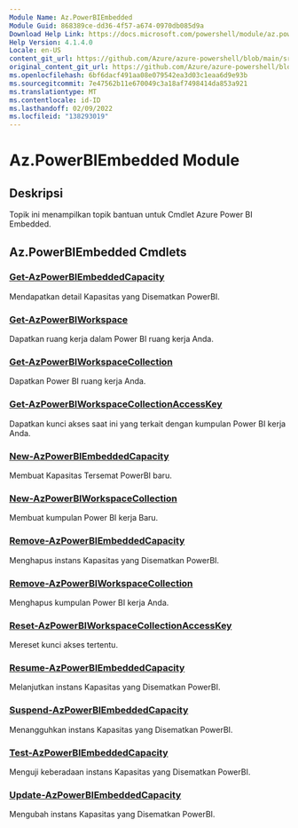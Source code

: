 ```yaml
---
Module Name: Az.PowerBIEmbedded
Module Guid: 868389ce-dd36-4f57-a674-0970db085d9a
Download Help Link: https://docs.microsoft.com/powershell/module/az.powerbiembedded
Help Version: 4.1.4.0
Locale: en-US
content_git_url: https://github.com/Azure/azure-powershell/blob/main/src/PowerBIEmbedded/PowerBIEmbedded/help/Az.PowerBIEmbedded.md
original_content_git_url: https://github.com/Azure/azure-powershell/blob/main/src/PowerBIEmbedded/PowerBIEmbedded/help/Az.PowerBIEmbedded.md
ms.openlocfilehash: 6bf6dacf491aa08e079542ea3d03c1eaa6d9e93b
ms.sourcegitcommit: 7e47562b11e670049c3a18af7498414da853a921
ms.translationtype: MT
ms.contentlocale: id-ID
ms.lasthandoff: 02/09/2022
ms.locfileid: "138293019"
---
```

# Az.PowerBIEmbedded Module
## Deskripsi
Topik ini menampilkan topik bantuan untuk Cmdlet Azure Power BI Embedded.

## Az.PowerBIEmbedded Cmdlets
### [Get-AzPowerBIEmbeddedCapacity](Get-AzPowerBIEmbeddedCapacity.md)
Mendapatkan detail Kapasitas yang Disematkan PowerBI.

### [Get-AzPowerBIWorkspace](Get-AzPowerBIWorkspace.md)
Dapatkan ruang kerja dalam Power BI ruang kerja Anda.

### [Get-AzPowerBIWorkspaceCollection](Get-AzPowerBIWorkspaceCollection.md)
Dapatkan Power BI ruang kerja Anda.

### [Get-AzPowerBIWorkspaceCollectionAccessKey](Get-AzPowerBIWorkspaceCollectionAccessKey.md)
Dapatkan kunci akses saat ini yang terkait dengan kumpulan Power BI kerja Anda.

### [New-AzPowerBIEmbeddedCapacity](New-AzPowerBIEmbeddedCapacity.md)
Membuat Kapasitas Tersemat PowerBI baru.

### [New-AzPowerBIWorkspaceCollection](New-AzPowerBIWorkspaceCollection.md)
Membuat kumpulan Power BI kerja Baru.

### [Remove-AzPowerBIEmbeddedCapacity](Remove-AzPowerBIEmbeddedCapacity.md)
Menghapus instans Kapasitas yang Disematkan PowerBI.

### [Remove-AzPowerBIWorkspaceCollection](Remove-AzPowerBIWorkspaceCollection.md)
Menghapus kumpulan Power BI kerja Anda.

### [Reset-AzPowerBIWorkspaceCollectionAccessKey](Reset-AzPowerBIWorkspaceCollectionAccessKey.md)
Mereset kunci akses tertentu.

### [Resume-AzPowerBIEmbeddedCapacity](Resume-AzPowerBIEmbeddedCapacity.md)
Melanjutkan instans Kapasitas yang Disematkan PowerBI.

### [Suspend-AzPowerBIEmbeddedCapacity](Suspend-AzPowerBIEmbeddedCapacity.md)
Menangguhkan instans Kapasitas yang Disematkan PowerBI.

### [Test-AzPowerBIEmbeddedCapacity](Test-AzPowerBIEmbeddedCapacity.md)
Menguji keberadaan instans Kapasitas yang Disematkan PowerBI.

### [Update-AzPowerBIEmbeddedCapacity](Update-AzPowerBIEmbeddedCapacity.md)
Mengubah instans Kapasitas yang Disematkan PowerBI.

